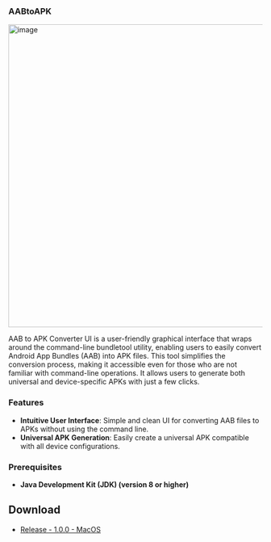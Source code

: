 ### AABtoAPK

<img width="600" alt="image" src="https://github.com/user-attachments/assets/9dd794c0-7634-478b-aa1b-a920fdd52cd2">

AAB to APK Converter UI is a user-friendly graphical interface that wraps around the command-line bundletool utility, enabling users to easily convert Android App Bundles (AAB) into APK files. This tool simplifies the conversion process, making it accessible even for those who are not familiar with command-line operations. It allows users to generate both universal and device-specific APKs with just a few clicks.

### Features

- **Intuitive User Interface**: Simple and clean UI for converting AAB files to APKs without using the command line.
- **Universal APK Generation**: Easily create a universal APK compatible with all device configurations.

### Prerequisites
- **Java Development Kit (JDK) (version 8 or higher)**

## Download
- [Release - 1.0.0 - MacOS](https://github.com/jibraniqbal666/aabtoapk/releases/download/1.0.0/AABtoAPK.dmg)

